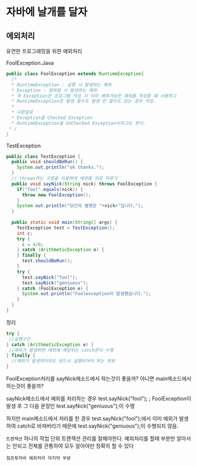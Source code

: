 # 자바에 날개를 달자
## 에외처리
유연한 프로그래밍을 위한 예외처리

FoolException.Java
```java
public class FoolException extends RuntimeException{
  /*
  * RuntimeException : 실행 시 발생하는 예외
  * Exception : 컴파일 시 발생하는 예외
  * 즉 Exception은 프로그램 작성 시 이미 에측가능한 예외를 작성할 떄 사용하고
  * RuntimeException은 발생 할수도 발생 안 할수도 있는 경우 작성.
  *
  * 다른말로
  * Exception을 Checked Exception
  * RuntimeException을 UnChecked Exception이라고도 한다.
 * /
}
```

TestException
```java
public class TestException {
  public void shouldBeRun() {
    System.out.println("ok thanks.");
  }
  // throws라는 구문을 이용하여 예외를 뒤로 미루기
  public void sayNick(String nick) throws FoolException {
    if("fool".equals(nick)) {
      throw new FoolException();
    }
    System.out.println("당신의 별명은 "+nick+"입니다,");
  }
  
  public static void main(String[] args) {
    TestException test = TestException();
    int c;
    try {
      c = 4/0;
    } catch (ArithmeticException e) {
    } finally {
      test.shouldBeRun();
    }
    try {
      test.sayNick("fool");
      test.sayNick("geniuous");
    } catch (FoolException e) {
      System.out.println("Foolexception이 발생했습니다.");
    }
  }
}
```

정리
```java
try {
 //실행구간
} catch (ArithmeticException e) {
 //예외가 발생하면 예외에 해당되는 catch문이 수행
} finally {
  //예외가 발생하더라도 반드시 실행되어야 하는 부분
}
```

FoolException처리를 sayNick메소드에서 하는것이 좋을까?
아니면 main메소드에서 하는것이 좋을까?

sayNick메소드에서 예외를 처리하는 경우
test.sayNick("fool"); ; FoolException이 발생 후
그 다음 문장인 test.sayNick("geniuous");이 수행

하지만 main메소드에서 처리를 한 경우
test.sayNick("fool");에서 이미 예외가 발생하여
catch로 바져버리기 때문에
test.sayNick("geniuous");이 수행되지 않음.
 
`트랜잭션` 하나의 작업 단위
트랜잭션 관리를 잘해야한다.
예외처리를 할때 부분만 알아서는 안되고 전체를 관통하여
모두 알아야만 정확히 할 수 있다

`점프투자바 예외처리 마지막 부분`
